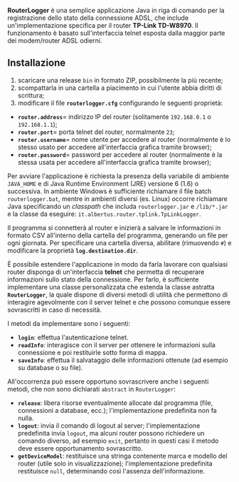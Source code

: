 **RouterLogger** &egrave; una semplice applicazione Java in riga di comando per la registrazione dello stato della connessione ADSL, che include un'implementazione specifica per il router **TP-Link TD-W8970**. Il funzionamento &egrave; basato sull'interfaccia telnet esposta dalla maggior parte dei modem/router ADSL odierni.

## Installazione

1. scaricare una release <code>bin</code> in formato ZIP, possibilmente la pi&ugrave; recente;
2. scompattarla in una cartella a piacimento in cui l'utente abbia diritti di scrittura;
3. modificare il file <code>**routerlogger.cfg**</code> configurando le seguenti propriet&agrave;:
  * <code>**router.address**</code>= indirizzo IP del router (solitamente <code>192.168.0.1</code> o <code>192.168.1.1</code>);
  * <code>**router.port**</code>= porta telnet del router, normalmente <code>23</code>;
  * <code>**router.username**</code>= nome utente per accedere al router (normalmente &egrave; lo stesso usato per accedere all'interfaccia grafica tramite browser);
  * <code>**router.password**</code>= password per accedere al router (normalmente &egrave; la stessa usata per accedere all'interfaccia grafica tramite browser);

Per avviare l'applicazione &egrave; richiesta la presenza della variabile di ambiente <code>JAVA_HOME</code> e di Java Runtime Environment (JRE) versione 6 (1.6) o successiva. In ambiente Windows &egrave; sufficiente richiamare il file batch <code>routerlogger.bat</code>, mentre in ambienti diversi (es. Linux) occorre richiamare Java specificando un *classpath* che includa <code>routerlogger.jar</code> e <code>/lib/*.jar</code> e la classe da eseguire: <code>it.albertus.router.tplink.TpLinkLogger</code>.

Il programma si connetter&agrave; al router e inizier&agrave; a salvare le informazioni in formato CSV all'interno della cartella del programma, generando un file per ogni giornata. Per specificare una cartella diversa, abilitare (rimuovendo <code>#</code>) e modificare la propriet&agrave; <code>**log.destination.dir**</code>.

&Egrave; possibile estendere l'applicazione in modo da farla lavorare con qualsiasi router disponga di un'interfaccia **telnet** che permetta di recuperare informazioni sullo stato della connessione. Per farlo, &egrave; sufficiente implementare una classe personalizzata che estenda la classe astratta <code>**RouterLogger**</code>, la quale dispone di diversi metodi di utilit&agrave; che permettono di interagire agevolmente con il server telnet e che possono comunque essere sovrascritti in caso di necessit&agrave;.

I metodi da implementare sono i seguenti:
* <code>**login**</code>: effettua l'autenticazione telnet.
* <code>**readInfo**</code>: interagisce con il server per ottenere le informazioni sulla connessione e poi restituirle sotto forma di mappa.
* <code>**saveInfo**</code>: effettua il salvataggio delle informazioni ottenute (ad esempio su database o su file).

All'occorrenza pu&ograve; essere opportuno sovrascrivere anche i seguenti metodi, che non sono dichiarati <code>abstract</code> in <code>RouterLogger</code>:
* <code>**release**</code>: libera risorse eventualmente allocate dal programma (file, connessioni a database, ecc.); l'implementazione predefinita non fa nulla.
* <code>**logout**</code>: invia il comando di logout al server; l'implementazione predefinita invia <code>logout</code>, ma alcuni router possono richiedere un comando diverso, ad esempio <code>exit</code>, pertanto in questi casi il metodo deve essere opportunamento sovrascritto.
* <code>**getDeviceModel**</code>: restituisce una stringa contenente marca e modello del router (utile solo in visualizzazione); l'implementazione predefinita restituisce <code>null</code>, determinando cos&igrave; l'assenza dell'informazione.

